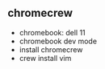 ## chromecrew
  * chromebook: dell 11
  * chromebook dev mode
  * install chromecrew
  * crew install vim
